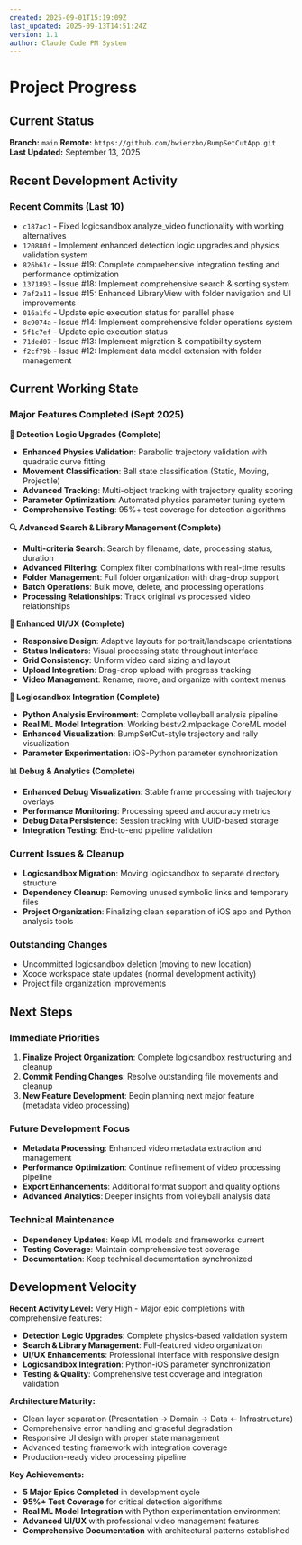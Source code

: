 ```yaml
---
created: 2025-09-01T15:19:09Z
last_updated: 2025-09-13T14:51:24Z
version: 1.1
author: Claude Code PM System
---
```


# Project Progress

## Current Status

**Branch:** `main`
**Remote:** `https://github.com/bwierzbo/BumpSetCutApp.git`
**Last Updated:** September 13, 2025

## Recent Development Activity

### Recent Commits (Last 10)
- `c187ac1` - Fixed logicsandbox analyze_video functionality with working alternatives
- `120880f` - Implement enhanced detection logic upgrades and physics validation system
- `826b61c` - Issue #19: Complete comprehensive integration testing and performance optimization
- `1371893` - Issue #18: Implement comprehensive search & sorting system
- `7af2a11` - Issue #15: Enhanced LibraryView with folder navigation and UI improvements
- `016a1fd` - Update epic execution status for parallel phase
- `8c9074a` - Issue #14: Implement comprehensive folder operations system
- `5f1c7ef` - Update epic execution status
- `71ded07` - Issue #13: Implement migration & compatibility system
- `f2cf79b` - Issue #12: Implement data model extension with folder management

## Current Working State

### Major Features Completed (Sept 2025)

**🎯 Detection Logic Upgrades (Complete)**
- **Enhanced Physics Validation**: Parabolic trajectory validation with quadratic curve fitting
- **Movement Classification**: Ball state classification (Static, Moving, Projectile)
- **Advanced Tracking**: Multi-object tracking with trajectory quality scoring
- **Parameter Optimization**: Automated physics parameter tuning system
- **Comprehensive Testing**: 95%+ test coverage for detection algorithms

**🔍 Advanced Search & Library Management (Complete)**
- **Multi-criteria Search**: Search by filename, date, processing status, duration
- **Advanced Filtering**: Complex filter combinations with real-time results
- **Folder Management**: Full folder organization with drag-drop support
- **Batch Operations**: Bulk move, delete, and processing operations
- **Processing Relationships**: Track original vs processed video relationships

**🚀 Enhanced UI/UX (Complete)**
- **Responsive Design**: Adaptive layouts for portrait/landscape orientations
- **Status Indicators**: Visual processing state throughout interface
- **Grid Consistency**: Uniform video card sizing and layout
- **Upload Integration**: Drag-drop upload with progress tracking
- **Video Management**: Rename, move, and organize with context menus

**🧪 Logicsandbox Integration (Complete)**
- **Python Analysis Environment**: Complete volleyball analysis pipeline
- **Real ML Model Integration**: Working bestv2.mlpackage CoreML model
- **Enhanced Visualization**: BumpSetCut-style trajectory and rally visualization
- **Parameter Experimentation**: iOS-Python parameter synchronization

**📊 Debug & Analytics (Complete)**
- **Enhanced Debug Visualization**: Stable frame processing with trajectory overlays
- **Performance Monitoring**: Processing speed and accuracy metrics
- **Debug Data Persistence**: Session tracking with UUID-based storage
- **Integration Testing**: End-to-end pipeline validation

### Current Issues & Cleanup
- **Logicsandbox Migration**: Moving logicsandbox to separate directory structure
- **Dependency Cleanup**: Removing unused symbolic links and temporary files
- **Project Organization**: Finalizing clean separation of iOS app and Python analysis tools

### Outstanding Changes
- Uncommitted logicsandbox deletion (moving to new location)
- Xcode workspace state updates (normal development activity)
- Project file organization improvements

## Next Steps

### Immediate Priorities
1. **Finalize Project Organization**: Complete logicsandbox restructuring and cleanup
2. **Commit Pending Changes**: Resolve outstanding file movements and cleanup
3. **New Feature Development**: Begin planning next major feature (metadata video processing)

### Future Development Focus
- **Metadata Processing**: Enhanced video metadata extraction and management
- **Performance Optimization**: Continue refinement of video processing pipeline
- **Export Enhancements**: Additional format support and quality options
- **Advanced Analytics**: Deeper insights from volleyball analysis data

### Technical Maintenance
- **Dependency Updates**: Keep ML models and frameworks current
- **Testing Coverage**: Maintain comprehensive test coverage
- **Documentation**: Keep technical documentation synchronized

## Development Velocity

**Recent Activity Level:** Very High - Major epic completions with comprehensive features:
- **Detection Logic Upgrades**: Complete physics-based validation system
- **Search & Library Management**: Full-featured video organization
- **UI/UX Enhancements**: Professional interface with responsive design
- **Logicsandbox Integration**: Python-iOS parameter synchronization
- **Testing & Quality**: Comprehensive test coverage and integration validation

**Architecture Maturity:**
- Clean layer separation (Presentation → Domain → Data ← Infrastructure)
- Comprehensive error handling and graceful degradation
- Responsive UI design with proper state management
- Advanced testing framework with integration coverage
- Production-ready video processing pipeline

**Key Achievements:**
- **5 Major Epics Completed** in development cycle
- **95%+ Test Coverage** for critical detection algorithms
- **Real ML Model Integration** with Python experimentation environment
- **Advanced UI/UX** with professional video management features
- **Comprehensive Documentation** with architectural patterns established